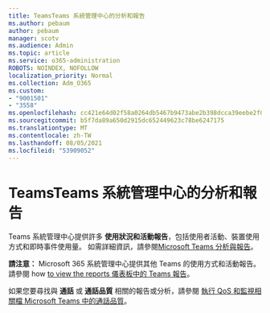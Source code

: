 ```yaml
---
title: TeamsTeams 系統管理中心的分析和報告
ms.author: pebaum
author: pebaum
manager: scotv
ms.audience: Admin
ms.topic: article
ms.service: o365-administration
ROBOTS: NOINDEX, NOFOLLOW
localization_priority: Normal
ms.collection: Adm_O365
ms.custom:
- "9001501"
- "3558"
ms.openlocfilehash: cc421e64d02f58a0264db5467b9473abe2b398dcca39eebe2f072a0f283276f2
ms.sourcegitcommit: b5f7da89a650d2915dc652449623c78be6247175
ms.translationtype: MT
ms.contentlocale: zh-TW
ms.lasthandoff: 08/05/2021
ms.locfileid: "53909052"
---
```

# <a name="teams-analytics-and-reports-in-the-teams-admin-center"></a>TeamsTeams 系統管理中心的分析和報告

Teams 系統管理中心提供許多 **使用狀況和活動報告**，包括使用者活動、裝置使用方式和即時事件使用量。 如需詳細資訊，請參閱[Microsoft Teams 分析與報告](https://docs.microsoft.com/microsoftteams/teams-analytics-and-reports/teams-reporting-reference)。

**請注意：** Microsoft 365 系統管理中心提供其他 Teams 的使用方式和活動報告。 請參閱 how [to view the reports 儀表板中的 Teams 報告](https://docs.microsoft.com/microsoftteams/teams-activity-reports#how-to-view-the-teams-reports-in-the-reports-dashboard)。

如果您要尋找與 **通話** 或 **通話品質** 相關的報告或分析，請參閱 [執行 QoS 和監視相關檔 Microsoft Teams 中的通話品質](https://docs.microsoft.com/microsoftteams/monitor-call-quality-qos)。

